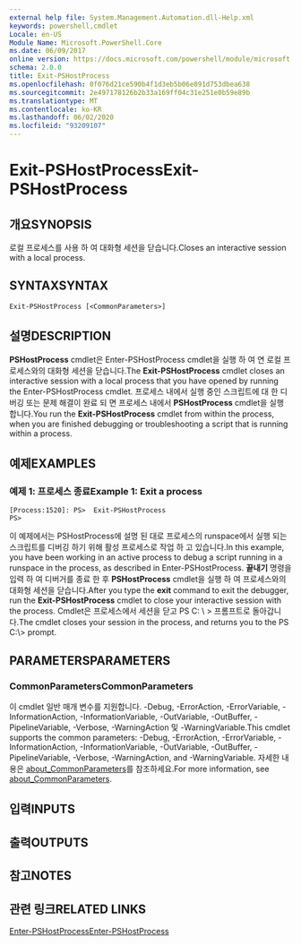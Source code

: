 ```yaml
---
external help file: System.Management.Automation.dll-Help.xml
keywords: powershell,cmdlet
Locale: en-US
Module Name: Microsoft.PowerShell.Core
ms.date: 06/09/2017
online version: https://docs.microsoft.com/powershell/module/microsoft.powershell.core/exit-pshostprocess?view=powershell-6&WT.mc_id=ps-gethelp
schema: 2.0.0
title: Exit-PSHostProcess
ms.openlocfilehash: 0f076d21ce590b4f1d3eb5b06e891d753dbea638
ms.sourcegitcommit: 2e497178126b2b33a169ff04c31e251e0b59e89b
ms.translationtype: MT
ms.contentlocale: ko-KR
ms.lasthandoff: 06/02/2020
ms.locfileid: "93209107"
---
```

# <span data-ttu-id="12c04-103">Exit-PSHostProcess</span><span class="sxs-lookup"><span data-stu-id="12c04-103">Exit-PSHostProcess</span></span>

## <span data-ttu-id="12c04-104">개요</span><span class="sxs-lookup"><span data-stu-id="12c04-104">SYNOPSIS</span></span>
<span data-ttu-id="12c04-105">로컬 프로세스를 사용 하 여 대화형 세션을 닫습니다.</span><span class="sxs-lookup"><span data-stu-id="12c04-105">Closes an interactive session with a local process.</span></span>

## <span data-ttu-id="12c04-106">SYNTAX</span><span class="sxs-lookup"><span data-stu-id="12c04-106">SYNTAX</span></span>

```
Exit-PSHostProcess [<CommonParameters>]
```

## <span data-ttu-id="12c04-107">설명</span><span class="sxs-lookup"><span data-stu-id="12c04-107">DESCRIPTION</span></span>

<span data-ttu-id="12c04-108">**PSHostProcess** cmdlet은 Enter-PSHostProcess cmdlet을 실행 하 여 연 로컬 프로세스와의 대화형 세션을 닫습니다.</span><span class="sxs-lookup"><span data-stu-id="12c04-108">The **Exit-PSHostProcess** cmdlet closes an interactive session with a local process that you have opened by running the Enter-PSHostProcess cmdlet.</span></span> <span data-ttu-id="12c04-109">프로세스 내에서 실행 중인 스크립트에 대 한 디버깅 또는 문제 해결이 완료 되 면 프로세스 내에서 **PSHostProcess** cmdlet을 실행 합니다.</span><span class="sxs-lookup"><span data-stu-id="12c04-109">You run the **Exit-PSHostProcess** cmdlet from within the process, when you are finished debugging or troubleshooting a script that is running within a process.</span></span>

## <span data-ttu-id="12c04-110">예제</span><span class="sxs-lookup"><span data-stu-id="12c04-110">EXAMPLES</span></span>

### <span data-ttu-id="12c04-111">예제 1: 프로세스 종료</span><span class="sxs-lookup"><span data-stu-id="12c04-111">Example 1: Exit a process</span></span>

```
[Process:1520]: PS>  Exit-PSHostProcess
PS>
```

<span data-ttu-id="12c04-112">이 예제에서는 PSHostProcess에 설명 된 대로 프로세스의 runspace에서 실행 되는 스크립트를 디버깅 하기 위해 활성 프로세스로 작업 하 고 있습니다.</span><span class="sxs-lookup"><span data-stu-id="12c04-112">In this example, you have been working in an active process to debug a script running in a runspace in the process, as described in Enter-PSHostProcess.</span></span> <span data-ttu-id="12c04-113">**끝내기** 명령을 입력 하 여 디버거를 종료 한 후 **PSHostProcess** cmdlet을 실행 하 여 프로세스와의 대화형 세션을 닫습니다.</span><span class="sxs-lookup"><span data-stu-id="12c04-113">After you type the **exit** command to exit the debugger, run the **Exit-PSHostProcess** cmdlet to close your interactive session with the process.</span></span>
<span data-ttu-id="12c04-114">Cmdlet은 프로세스에서 세션을 닫고 PS C: \\ \> 프롬프트로 돌아갑니다.</span><span class="sxs-lookup"><span data-stu-id="12c04-114">The cmdlet closes your session in the process, and returns you to the PS C:\\\> prompt.</span></span>

## <span data-ttu-id="12c04-115">PARAMETERS</span><span class="sxs-lookup"><span data-stu-id="12c04-115">PARAMETERS</span></span>

### <span data-ttu-id="12c04-116">CommonParameters</span><span class="sxs-lookup"><span data-stu-id="12c04-116">CommonParameters</span></span>

<span data-ttu-id="12c04-117">이 cmdlet 일반 매개 변수를 지원합니다. -Debug, -ErrorAction, -ErrorVariable, -InformationAction, -InformationVariable, -OutVariable, -OutBuffer, -PipelineVariable, -Verbose, -WarningAction 및 -WarningVariable.</span><span class="sxs-lookup"><span data-stu-id="12c04-117">This cmdlet supports the common parameters: -Debug, -ErrorAction, -ErrorVariable, -InformationAction, -InformationVariable, -OutVariable, -OutBuffer, -PipelineVariable, -Verbose, -WarningAction, and -WarningVariable.</span></span> <span data-ttu-id="12c04-118">자세한 내용은 [about_CommonParameters](https://go.microsoft.com/fwlink/?LinkID=113216)를 참조하세요.</span><span class="sxs-lookup"><span data-stu-id="12c04-118">For more information, see [about_CommonParameters](https://go.microsoft.com/fwlink/?LinkID=113216).</span></span>

## <span data-ttu-id="12c04-119">입력</span><span class="sxs-lookup"><span data-stu-id="12c04-119">INPUTS</span></span>

## <span data-ttu-id="12c04-120">출력</span><span class="sxs-lookup"><span data-stu-id="12c04-120">OUTPUTS</span></span>

## <span data-ttu-id="12c04-121">참고</span><span class="sxs-lookup"><span data-stu-id="12c04-121">NOTES</span></span>

## <span data-ttu-id="12c04-122">관련 링크</span><span class="sxs-lookup"><span data-stu-id="12c04-122">RELATED LINKS</span></span>

[<span data-ttu-id="12c04-123">Enter-PSHostProcess</span><span class="sxs-lookup"><span data-stu-id="12c04-123">Enter-PSHostProcess</span></span>](Enter-PSHostProcess.md)
